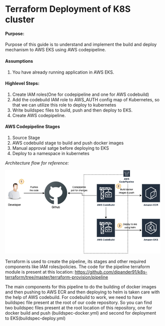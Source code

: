 # Terraform Deployment of K8S cluster

#### Purpose:
Purpose of this guide is to understand and implement the build and deploy mechanism to AWS EKS using AWS codepipeline. 

#### Assumptions

1. You have already running application in AWS EKS.

#### Highlevel Steps:

1. Create IAM roles(One for codepipeline and one for AWS codebuild)
1. Add the codebuild IAM role to AWS_AUTH config map of Kubernetes, so that we can utilize this role to deploy to kubernetes
1. Write buildspec files to build, push and then deploy to EKS.
1. Create AWS codepipeline.

#### AWS Codepipeline Stages

1. Source Stage
1. AWS codebuild stage to build and push docker images
1. Manual approval satge before deploying to EKS
1. Deploy to a namespace in kubernetes

*Architecture flow for reference:*

![alt text](https://github.com/dipander91/k8s-terraform/blob/master/Architecture/Architecture-Codepipeline.png?raw=true)

Terraform is used to create the pipeline, its stages and other required components like IAM roles/policies. The code for the pipeline terraform module is present at this location: https://github.com/dipander91/k8s-terraform/tree/master/terraform-provision/pipeline

The main components for this pipeline to do the building of docker images and then pushing to AWS ECR and then deploying to helm is taken care with the help of AWS codebuild. For codebuild to work, we need to have buildspec file present at the root of our code repository. So you can find two buildspec files present at the root location of this repository, one for docker build and push (buildspec-docker.yml) and second for deployment to EKS(buildspec-deploy.yml) 
